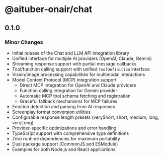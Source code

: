 # @aituber-onair/chat

## 0.1.0

### Minor Changes

- Initial release of the Chat and LLM API integration library
- Unified interface for multiple AI providers (OpenAI, Claude, Gemini)
- Streaming response support with partial message callbacks
- Tool/function calling support with unified `ToolDefinition` interface
- Vision/image processing capabilities for multimodal interactions
- Model Context Protocol (MCP) integration support
  - Direct MCP integration for OpenAI and Claude providers
  - Function calling integration for Gemini provider
  - Automatic MCP tool schema fetching and registration
  - Graceful fallback mechanisms for MCP failures
- Emotion detection and parsing from AI responses
- Screenplay format conversion utilities
- Configurable response length presets (veryShort, short, medium, long, veryLong)
- Provider-specific optimizations and error handling
- TypeScript support with comprehensive type definitions
- Zero runtime dependencies for maximum portability
- Dual package support (CommonJS and ESModule)
- Examples for both Node.js and React applications